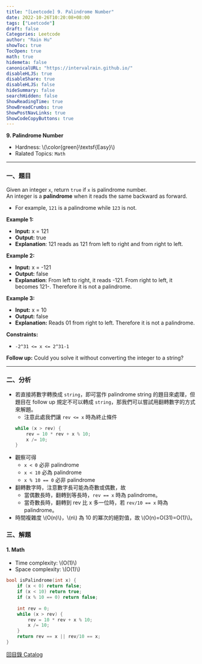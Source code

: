 ```yaml
---
title: "[Leetcode] 9. Palindrome Number"
date: 2022-10-26T10:20:08+08:00
tags: ["Leetcode"]
draft: false
Categories: Leetcode
author: "Rain Hu"
showToc: true
TocOpen: true
math: true
hidemeta: false
canonicalURL: "https://intervalrain.github.io/"
disableHLJS: true
disableShare: true
disableHLJS: false
hideSummary: false
searchHidden: false
ShowReadingTime: true
ShowBreadCrumbs: true
ShowPostNavLinks: true
ShowCodeCopyButtons: true
---
```

**9. Palindrome Number**
+ Hardness: \\(\color{green}\textsf{Easy}\\)
+ Ralated Topics: `Math`
---
### 一、題目
Given an integer `x`, return `true` if `x` is palindrome number.  
An integer is a **palindrome** when it reads the same backward as forward.  
+ For example, `121` is a palindrome while `123` is not.

**Example 1:**  
+ **Input:** x = 121
+ **Output:** true
+ **Explanation**: 121 reads as 121 from left to right and from right to left.  

**Example 2:**
+ **Input:** x = -121
+ **Output:** false
+ **Explanation**: From left to right, it reads -121. From right to left, it becomes 121-. Therefore it is not a palindrome.  

**Example 3:**  
+ **Input:** x = 10
+ **Output:** false 
+ **Explanation:** Reads 01 from right to left. Therefore it is not a palindrome.    


**Constraints:**
+ `-2^31 <= x <= 2^31-1`

**Follow up:** Could you solve it without converting the integer to a string?

---

### 二、分析
+ 若直接將數字轉換成 `string`，即可當作 palindrome string 的題目來處理，但題目在 follow up 規定不可以轉成 `string`，那我們可以嘗試用翻轉數字的方式來解題。
    + 注意此處我們讓 `rev <= x` 時為終止條件
    ```C++
    while (x > rev) {
        rev = 10 * rev + x % 10;
        x /= 10;
    }
    ```
+ 觀察可得
    + `x < 0` 必非 palindrome
    + `x < 10` 必為 palindrome
    + `x % 10 == 0` 必非 palindrome
+ 翻轉數字時，注意數字長可能為奇數或偶數，故
    + 當偶數長時，翻轉到等長時，`rev == x` 時為 palindrome。
    + 當奇數長時，翻轉到 rev 比 x 多一位時，若 `rev/10 == x` 時為 palindrome。 
+ 時間複雜度 \\(O(n)\\)，\\(n\\) 為 10 的冪次的絕對值，故 \\(O(n)=O(31)=O(1)\\)。

### 三、解題
#### 1. Math
+ Time complexity: \\(O(1)\\)
+ Space complexity: \\(O(1)\\)
```C++
bool isPalindrome(int x) {
    if (x < 0) return false;
    if (x < 10) return true;
    if (x % 10 == 0) return false;
    
    int rev = 0;
    while (x > rev) {
        rev = 10 * rev + x % 10;
        x /= 10;
    }
    return rev == x || rev/10 == x;
}
```
[回目錄 Catalog](/posts/leetcode)